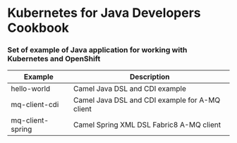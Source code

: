# Kubernetes for Java Developers Cookbook

### Set of example of Java application for working with Kubernetes and OpenShift



| Example | Description |
| --- | --- |
| hello-world | Camel Java DSL and CDI example |
| mq-client-cdi | Camel Java DSL and CDI example for A-MQ client |
| mq-client-spring | Camel Spring XML DSL Fabric8 A-MQ client |

